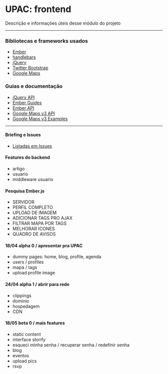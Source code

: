 # UPAC: frontend

Descrição e informações úteis desse módulo do projeto

---

### Bibliotecas e frameworks usados

* [Ember](http://emberjs.com)
* [handlebars](http://handlebarsjs.com/)
* [jQuery](http://jquery.com/)
* [Twitter Bootstrap](http://twitter.github.com/bootstrap/)
* [Google Maps](https://developers.google.com/maps/)

### Guias e documentação

* [jQuery API](http://api.jquery.com/)
* [Ember Guides](http://emberjs.com/guides/)
* [Ember API](http://emberjs.com/api/)
* [Google Maps v3 API](https://developers.google.com/maps/documentation/javascript/reference?hl=pt-br)
* [Google Maps v3 Examples](https://developers.google.com/maps/documentation/javascript/examples/?hl=pt-br)

---

#### Briefing e Issues

* [Listadas em Issues](https://github.com/ultraleve/upac/issues)


#### Features do backend

* artigo
* usuario
* middleware usuario

#### Pesquisa Ember.js

* SERVIDOR
* PERFIL COMPLETO
* UPLOAD DE IMAGEM
* ADICIONAR TAGS PRO AJAX
* FILTRAR MAPA POR TAGS
* MELHORAR ICONES
* QUADRO DE AVISOS


#### 18/04 alpha 0 / apresentar pra UPAC

* dummy pages: home, blog, profile, agenda
* users / profiles
* mapa / tags
* upload profile image

#### 24/04 alpha 1 / abrir para rede

* clippings
* dominio
* hospedagem
* CDN

#### 18/05 beta 0 / mais features

* static content
* interface storify
* esqueci minha senha / recuperar senha / redefinir senha
* blog
* eventos
* upload pics
* rsvp